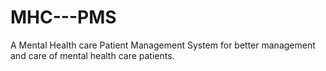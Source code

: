 # MHC---PMS
A Mental Health care Patient Management System for better management and care of mental health care patients.
